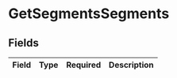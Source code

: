 # GetSegmentsSegments


## Fields

| Field       | Type        | Required    | Description |
| ----------- | ----------- | ----------- | ----------- |